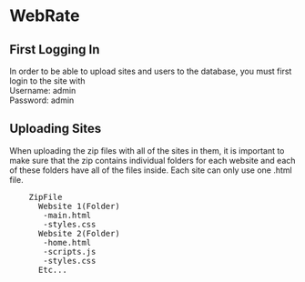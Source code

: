 # WebRate
<h2>First Logging In </h2>
<p>In order to be able to upload sites and users to the database, you must first login to the site with 
  <br> Username: admin<br>Password: admin<br>
</p>
<h2>Uploading Sites</h2>
<p>
  When uploading the zip files with all of the sites in them, it is important to make sure that the zip contains individual folders for each website and each of these folders have all of the files inside. Each site can only use one .html file. <br>
</p>
  
<pre>
    ZipFile
      Website 1(Folder)
       -main.html
       -styles.css
      Website 2(Folder)
       -home.html
       -scripts.js
       -styles.css
      Etc...
</pre>
